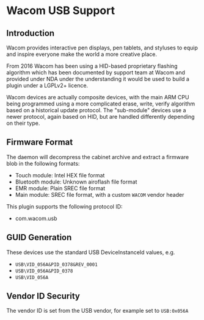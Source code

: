 Wacom USB Support
=================

Introduction
------------

Wacom provides interactive pen displays, pen tablets, and styluses to equip and
inspire everyone make the world a more creative place.

From 2016 Wacom has been using a HID-based proprietary flashing algorithm which
has been documented by support team at Wacom and provided under NDA under the
understanding it would be used to build a plugin under a LGPLv2+ licence.

Wacom devices are actually composite devices, with the main ARM CPU being
programmed using a more complicated erase, write, verify algorithm based
on a historical update protocol. The "sub-module" devices use a newer protocol,
again based on HID, but are handled differently depending on their type.

Firmware Format
---------------

The daemon will decompress the cabinet archive and extract a firmware blob in
the following formats:

 * Touch module: Intel HEX file format
 * Bluetooth module: Unknown airoflash file format
 * EMR module: Plain SREC file format
 * Main module: SREC file format, with a custom `WACOM` vendor header

This plugin supports the following protocol ID:

 * com.wacom.usb

GUID Generation
---------------

These devices use the standard USB DeviceInstanceId values, e.g.

 * `USB\VID_056A&PID_0378&REV_0001`
 * `USB\VID_056A&PID_0378`
 * `USB\VID_056A`

Vendor ID Security
------------------

The vendor ID is set from the USB vendor, for example set to `USB:0x056A`

